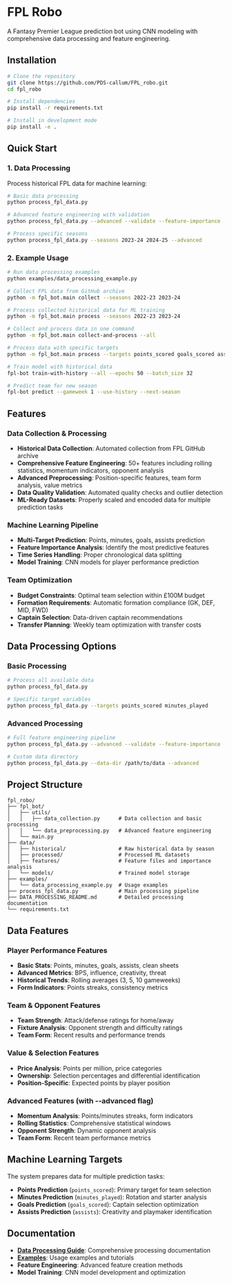 # FPL Robo

A Fantasy Premier League prediction bot using CNN modeling with comprehensive data processing and feature engineering.

## Installation

```bash
# Clone the repository
git clone https://github.com/PDS-callum/FPL_robo.git
cd fpl_robo

# Install dependencies
pip install -r requirements.txt

# Install in development mode
pip install -e .
```

## Quick Start

### 1. Data Processing

Process historical FPL data for machine learning:

```bash
# Basic data processing
python process_fpl_data.py

# Advanced feature engineering with validation
python process_fpl_data.py --advanced --validate --feature-importance

# Process specific seasons
python process_fpl_data.py --seasons 2023-24 2024-25 --advanced
```

### 2. Example Usage

```bash
# Run data processing examples
python examples/data_processing_example.py

# Collect FPL data from GitHub archive
python -m fpl_bot.main collect --seasons 2022-23 2023-24

# Process collected historical data for ML training
python -m fpl_bot.main process --seasons 2022-23 2023-24

# Collect and process data in one command
python -m fpl_bot.main collect-and-process --all

# Process data with specific targets
python -m fpl_bot.main process --targets points_scored goals_scored assists

# Train model with historical data
fpl-bot train-with-history --all --epochs 50 --batch_size 32

# Predict team for new season
fpl-bot predict --gameweek 1 --use-history --next-season
```

## Features

### Data Collection & Processing
- **Historical Data Collection**: Automated collection from FPL GitHub archive
- **Comprehensive Feature Engineering**: 50+ features including rolling statistics, momentum indicators, opponent analysis
- **Advanced Preprocessing**: Position-specific features, team form analysis, value metrics
- **Data Quality Validation**: Automated quality checks and outlier detection
- **ML-Ready Datasets**: Properly scaled and encoded data for multiple prediction tasks

### Machine Learning Pipeline
- **Multi-Target Prediction**: Points, minutes, goals, assists prediction
- **Feature Importance Analysis**: Identify the most predictive features
- **Time Series Handling**: Proper chronological data splitting
- **Model Training**: CNN models for player performance prediction

### Team Optimization
- **Budget Constraints**: Optimal team selection within £100M budget
- **Formation Requirements**: Automatic formation compliance (GK, DEF, MID, FWD)
- **Captain Selection**: Data-driven captain recommendations
- **Transfer Planning**: Weekly team optimization with transfer costs

## Data Processing Options

### Basic Processing
```bash
# Process all available data
python process_fpl_data.py

# Specific target variables
python process_fpl_data.py --targets points_scored minutes_played
```

### Advanced Processing
```bash
# Full feature engineering pipeline
python process_fpl_data.py --advanced --validate --feature-importance

# Custom data directory
python process_fpl_data.py --data-dir /path/to/data --advanced
```

## Project Structure

```
fpl_robo/
├── fpl_bot/
│   ├── utils/
│   │   ├── data_collection.py      # Data collection and basic processing
│   │   └── data_preprocessing.py   # Advanced feature engineering
│   └── main.py
├── data/
│   ├── historical/                 # Raw historical data by season
│   ├── processed/                  # Processed ML datasets
│   ├── features/                   # Feature files and importance analysis
│   └── models/                     # Trained model storage
├── examples/
│   └── data_processing_example.py  # Usage examples
├── process_fpl_data.py             # Main processing pipeline
├── DATA_PROCESSING_README.md       # Detailed processing documentation
└── requirements.txt
```

## Data Features

### Player Performance Features
- **Basic Stats**: Points, minutes, goals, assists, clean sheets
- **Advanced Metrics**: BPS, influence, creativity, threat
- **Historical Trends**: Rolling averages (3, 5, 10 gameweeks)
- **Form Indicators**: Points streaks, consistency metrics

### Team & Opponent Features  
- **Team Strength**: Attack/defense ratings for home/away
- **Fixture Analysis**: Opponent strength and difficulty ratings
- **Team Form**: Recent results and performance trends

### Value & Selection Features
- **Price Analysis**: Points per million, price categories
- **Ownership**: Selection percentages and differential identification
- **Position-Specific**: Expected points by player position

### Advanced Features (with --advanced flag)
- **Momentum Analysis**: Points/minutes streaks, form indicators
- **Rolling Statistics**: Comprehensive statistical windows
- **Opponent Strength**: Dynamic opponent analysis
- **Team Form**: Recent team performance metrics

## Machine Learning Targets

The system prepares data for multiple prediction tasks:

- **Points Prediction** (`points_scored`): Primary target for team selection
- **Minutes Prediction** (`minutes_played`): Rotation and starter analysis  
- **Goals Prediction** (`goals_scored`): Captain selection optimization
- **Assists Prediction** (`assists`): Creativity and playmaker identification

## Documentation

- **[Data Processing Guide](DATA_PROCESSING_README.md)**: Comprehensive processing documentation
- **[Examples](examples/)**: Usage examples and tutorials
- **Feature Engineering**: Advanced feature creation methods
- **Model Training**: CNN model development and optimization
